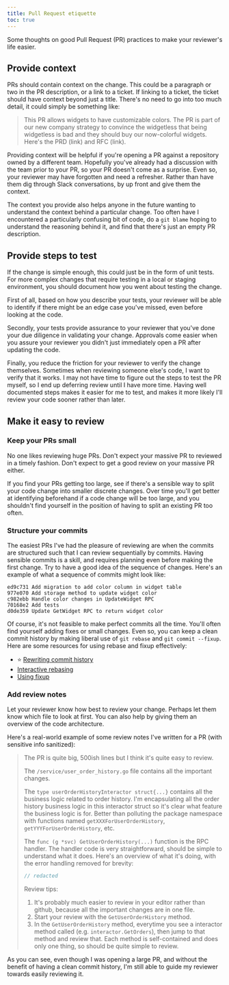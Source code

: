 ```yaml
---
title: Pull Request etiquette
toc: true
---
```


Some thoughts on good Pull Request (PR) practices to make your reviewer's life
easier.

## Provide context

PRs should contain context on the change. This could be a paragraph or two in
the PR description, or a link to a ticket. If linking to a ticket, the ticket
should have context beyond just a title. There's no need to go into too much
detail, it could simply be something like:

> This PR allows widgets to have customizable colors. The PR is part of our new
> company strategy to convince the widgetless that being widgetless is bad and
> they should buy our now-colorful widgets. Here's the PRD (link) and RFC
> (link).

Providing context will be helpful if you're opening a PR against a repository
owned by a different team. Hopefully you've already had a discussion with the
team prior to your PR, so your PR doesn't come as a surprise. Even so, your
reviewer may have forgotten and need a refresher. Rather than have them dig
through Slack conversations, by up front and give them the context.

The context you provide also helps anyone in the future wanting to understand
the context behind a particular change. Too often have I encountered a
particularly confusing bit of code, do a `git blame` hoping to understand the
reasoning behind it, and find that there's just an empty PR description.

## Provide steps to test

If the change is simple enough, this could just be in the form of unit tests.
For more complex changes that require testing in a local or staging
environment, you should document how you went about testing the change.

First of all, based on how you describe your tests, your reviewer will be able
to identify if there might be an edge case you've missed, even before looking
at the code.

Secondly, your tests provide assurance to your reviewer that you've done your
due diligence in validating your change. Approvals come easier when you assure
your reviewer you didn't just immediately open a PR after updating the code.

Finally, you reduce the friction for your reviewer to verify the change
themselves. Sometimes when reviewing someone else's code, I want to verify that
it works. I may not have time to figure out the steps to test the PR myself, so
I end up deferring review until I have more time. Having well documented steps
makes it easier for me to test, and makes it more likely I'll review your code
sooner rather than later.

## Make it easy to review

### Keep your PRs small

No one likes reviewing huge PRs. Don't expect your massive PR to reviewed in a
timely fashion. Don't expect to get a good review on your massive PR either.

If you find your PRs getting too large, see if there's a sensible way to split
your code change into smaller discrete changes. Over time you'll get better at
identifying beforehand if a code change will be too large, and you shouldn't
find yourself in the position of having to split an existing PR too often.

### Structure your commits

The easiest PRs I've had the pleasure of reviewing are when the commits are
structured such that I can review sequentially by commits. Having sensible
commits is a skill, and requires planning even before making the first change.
Try to have a good idea of the sequence of changes. Here's an example of what a
sequence of commits might look like:

```
ed9c731 Add migration to add color column in widget table
977e070 Add storage method to update widget color
c982ebb Handle color changes in UpdateWidget RPC
70168e2 Add tests
d0de359 Update GetWidget RPC to return widget color
```

Of course, it's not feasible to make perfect commits all the time. You'll often
find yourself adding fixes or small changes. Even so, you can keep a clean
commit history by making liberal use of `git rebase` and `git commit --fixup`.
Here are some resources for using rebase and fixup effectively:

- :star: [Rewriting commit history](https://git-scm.com/book/en/v2/Git-Tools-Rewriting-History)
- [Interactive rebasing](https://git-scm.com/book/en/v2/Git-Tools-Rewriting-History#_changing_multiple)
- [Using fixup](https://fle.github.io/git-tip-keep-your-branch-clean-with-fixup-and-autosquash.html)

### Add review notes

Let your reviewer know how best to review your change. Perhaps let them know
which file to look at first. You can also help by giving them an overview of
the code architecture.

Here's a real-world example of some review notes I've written for a PR (with
sensitive info sanitized):

> The PR is quite big, 500ish lines but I think it's quite easy to review.
>
> The `/service/user_order_history.go` file contains all the important changes.
>
> The `type userOrderHistoryInteractor struct{...}` contains all the business
> logic related to order history. I'm encapsulating all the order history
> business logic in this interactor struct so it's clear what feature the
> business logic is for. Better than polluting the package namespace with
> functions named `getXXXForUserOrderHistory`, `getYYYForUserOrderHistory`,
> etc.
>
> The `func (g *svc) GetUserOrderHistory(...)` function is the RPC
> handler. The handler code is very straightforward, should be simple to
> understand what it does. Here's an overview of what it's doing, with the
> error handling removed for brevity:
>
> ```go
> // redacted
> ```
>
> Review tips:
>
> 1. It's probably much easier to review in your editor rather than github,
>    because all the important changes are in one file.
> 2. Start your review with the `GetUserOrderHistory` method.
> 3. In the `GetUserOrderHistory` method, everytime you see a interactor method
>    called (e.g. `interactor.GetOrders`), then jump to that method and review
>    that. Each method is self-contained and does only one thing, so should be
>    quite simple to review.

As you can see, even though I was opening a large PR, and without the benefit
of having a clean commit history, I'm still able to guide my reviewer towards
easily reviewing it.
